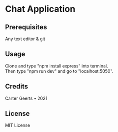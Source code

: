 # Chat Application

## Prerequisites

Any text editor & git

## Usage

Clone and type "npm install express" into terminal.<br>
Then type "npm run dev" and go to "localhost:5050".

## Credits

Carter Geerts • 2021

## License

MIT License
